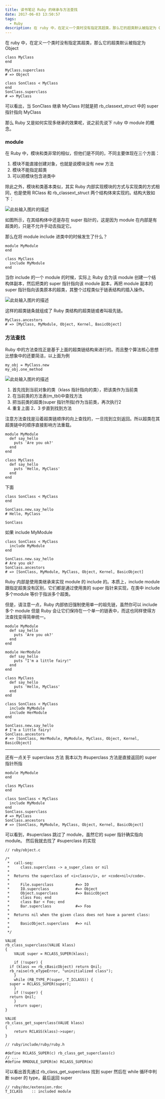 ```yaml
---
title: 读书笔记 Ruby 的继承与方法查找
date: 2017-06-03 13:50:57
tags:
  - Ruby
description: 在 ruby 中，在定义一个类时没有指定其超类，那么它的超类默认被指定为 Object
---
```


在 ruby 中，在定义一个类时没有指定其超类，那么它的超类默认被指定为 Object

```
class MyClass
end

MyClass.superclass
# => Object

class SonClass < MyClass
end
SonClass.superclass
# => MyClass
```

可以看出，当 SonClass 继承 MyClass 时就是把 rb_classext_struct 中的 super 指针指向 MyClass

那么 Ruby 又是如何实现多继承的效果呢，说之前先说下 ruby 中 module 的概念。

### module
在 Ruby 中，模块和类非常的相似，但他们是不同的，不同主要体现在三个方面：
1. 模块不能直接创建对象，也就是说模块没有 new 方法
2. 模块不能指定超类
3. 可以把模块包含进类中

除此之外，模块和类基本类似，其实 Ruby 内部实现模块的方式与实现类的方式相同，也是使用 RClass 和 rb_classext_struct 两个结构体来实现的。结构大致如下：

![此处输入图片的描述][1]

如图所示，在其结构体中还是存在 super 指针的，这是因为 module 在内部是有超类的，只是不允许手动去指定它。

那么在将 module include 进类中的时候发生了什么？
```
module MyModule
end

class MyClass
  include MyModule
end
```
当你 include 的一个 module 的时候，实际上 Ruby 会为该 module 创建一个结构体副本，然后把类的 super 指针指向该 module 副本，再把 module 副本的 super 指针指向该类原本的超类，其整个过程类似于链表结构的插入操作。

![此处输入图片的描述][2]

这样的超类链条就组成了 Ruby 类结构的超类链或者叫祖先链。

```
MyClass.ancestors
# => [MyClass, MyModule, Object, Kernel, BasicObject]
```

### 方法查找
Ruby 中的方法查找正是基于上面的超类链结构来进行的。而且整个算法核心思想比想象中的还要简洁，以上面为例
```
my_obj = MyClass.new
my_obj.one_method
```

![此处输入图片的描述][3]

1. 首先找到当前对象的类（klass 指针指向的类），把该类作为当前类
2. 在当前类的方法表(m_tbl)中查找方法
3. 把当前类的超类(super 指针所指)作为当前类，再次执行2
4. 重复上面 2、3 步直到找到方法

注意方法查找是沿着超类链顺序的向上查找的，一旦找到立刻返回。所以超类在其超类链中的顺序直接影响方法重载。

```
module MyModule
  def say_hello
    puts 'Are you ok?'
  end
end

class MyClass
  def say_hello
    puts 'Hello, MyClass'
  end
end
```
下面
```
class SonClass < MyClass
end

SonClass.new.say_hello
# Hello, MyClass

SonClass
```
如果 include MyModule
```
class SonClass < MyClass
  include MyModule
end

SonClass.new.say_hello
# Are you ok?
SonClass.ancestors
# => [SonClass, MyModule, MyClass, Object, Kernel, BasicObject]
```

Ruby 内部是使用类继承来实现 module 的 include 的。本质上，include module 跟指定超类没有区别，它们都是通过使用类的 super 指针来实现，在类中 include 多个module 等价于指派多个超类。

但是，请注意一点，Ruby 内部依旧强制使用单一的祖先链，虽然你可以 include 多个 module 但是 Ruby 会让它们保持在一个单一的链表中，而这也同样使得方法查找变得简单统一。
```
module MyModule
  def say_hello
    puts 'Are you ok?'
  end
end

module HerModule
  def say_hello
    puts "I'm a little fairy!"
  end
end

class MyClass
  def say_hello
    puts 'Hello, MyClass'
  end
end

class SonClass < MyClass
  include MyModule
  include HerModule
end

SonClass.new.say_hello
# I'm a little fairy!
SonClass.ancestors
# => [SonClass, HerModule, MyModule, MyClass, Object, Kernel, BasicObject]
```

----------

还有一点关于 superclass 方法
我本以为 #superclass 方法是直接返回的 super 指针所指
```
module MyModule
end

class MyClass
end

class SonClass < MyClass
  include MyModule
end
SonClass.superclass
# => MyClass
SonClass.ancestors
# => [SonClass, MyModule, MyClass, Object, Kernel, BasicObject]
```

可以看到，#superclass 跳过了 module，虽然它的 super 指针确实指向 module。
然后我就去找了 #superclass 的实现

```
// ruby/object.c

/*
 *  call-seq:
 *     class.superclass -> a_super_class or nil
 *
 *  Returns the superclass of <i>class</i>, or <code>nil</code>.
 *
 *     File.superclass          #=> IO
 *     IO.superclass            #=> Object
 *     Object.superclass        #=> BasicObject
 *     class Foo; end
 *     class Bar < Foo; end
 *     Bar.superclass           #=> Foo
 *
 *  Returns nil when the given class does not have a parent class:
 *
 *     BasicObject.superclass   #=> nil
 *
 */
 
VALUE
rb_class_superclass(VALUE klass)
{
    VALUE super = RCLASS_SUPER(klass);

    if (!super) {
  if (klass == rb_cBasicObject) return Qnil;
  rb_raise(rb_eTypeError, "uninitialized class");
    }
    while (RB_TYPE_P(super, T_ICLASS)) {
  super = RCLASS_SUPER(super);
    }
    if (!super) {
  return Qnil;
    }
    return super;
}

VALUE
rb_class_get_superclass(VALUE klass)
{
    return RCLASS(klass)->super;
}
```

```
// ruby/include/ruby/ruby.h

#define RCLASS_SUPER(c) rb_class_get_superclass(c)
// ...
#define RMODULE_SUPER(m) RCLASS_SUPER(m)
```

可以看出首先通过 rb_class_get_superclass 找到 super
然后在 while 循环中判断 super 的 type，最后返回 super

```
// ruby/doc/extension.rdoc
T_ICLASS    :: included module
```


  [1]: http://7xsger.com1.z0.glb.clouddn.com/image/jpgRClass-module.png
  [2]: http://7xsger.com1.z0.glb.clouddn.com/image/blog/linked-list-rclass.png
  [3]: http://7xsger.com1.z0.glb.clouddn.com/image/jpg/find-methods.png